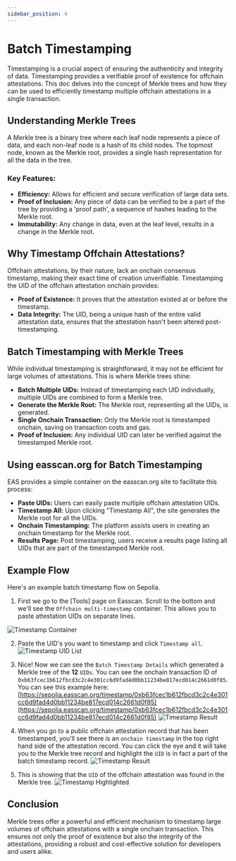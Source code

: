 ```yaml
---
sidebar_position: 4
---
```


# Batch Timestamping
Timestamping is a crucial aspect of ensuring the authenticity and integrity of data. Timestamping provides a verifiable proof of existence for offchain attestations. This doc delves into the concept of Merkle trees and how they can be used to efficiently timestamp multiple offchain attestations in a single transaction.

## Understanding Merkle Trees
A Merkle tree is a binary tree where each leaf node represents a piece of data, and each non-leaf node is a hash of its child nodes. The topmost node, known as the Merkle root, provides a single hash representation for all the data in the tree.

### Key Features:
- **Efficiency:** Allows for efficient and secure verification of large data sets.
- **Proof of Inclusion:** Any piece of data can be verified to be a part of the tree by providing a 'proof path', a sequence of hashes leading to the Merkle root.
- **Immutability:** Any change in data, even at the leaf level, results in a change in the Merkle root.

## Why Timestamp Offchain Attestations?
Offchain attestations, by their nature, lack an onchain consensus timestamp, making their exact time of creation unverifiable. Timestamping the UID of the offchain attestation onchain provides:

- **Proof of Existence:** It proves that the attestation existed at or before the timestamp.
- **Data Integrity:** The UID, being a unique hash of the entire valid attestation data, ensures that the attestation hasn't been altered post-timestamping.

## Batch Timestamping with Merkle Trees
While individual timestamping is straightforward, it may not be efficient for large volumes of attestations. This is where Merkle trees shine:

- **Batch Multiple UIDs:** Instead of timestamping each UID individually, multiple UIDs are combined to form a Merkle tree.
- **Generate the Merkle Root:** The Merkle root, representing all the UIDs, is generated.
- **Single Onchain Transaction:** Only the Merkle root is timestamped onchain, saving on transaction costs and gas.
- **Proof of Inclusion:** Any individual UID can later be verified against the timestamped Merkle root.

## Using easscan.org for Batch Timestamping
EAS provides a simple container on the easscan.org site to facilitate this process:

- **Paste UIDs:** Users can easily paste multiple offchain attestation UIDs.
- **Timestamp All:** Upon clicking "Timestamp All", the site generates the Merkle root for all the UIDs.
- **Onchain Timestamping:** The platform assists users in creating an onchain timestamp for the Merkle root.
- **Results Page:** Post timestamping, users receive a results page listing all UIDs that are part of the timestamped Merkle root.

## Example Flow
Here's an example batch timestamp flow on Sepolia.

1. First we go to the [Tools] page on Easscan. Scroll to the bottom and we'll see the `Offchain multi-timestamp` container. This allows you to paste attestation UIDs on separate lines.

![Timestamp Container](./img/offchain-timestamp-container.png)

2. Paste the UID's you want to timestamp and click `Timestamp all`.
![Timestamp UID List](./img/batch-timestamp-list.png)


3. Nice! Now we can see the `Batch Timestamp Details` which generated a Merkle tree of the **12** `UIDs`. You can see the onchain transaction ID of `0xb63fcec1b612fbcd3c2c4e301cc6d9fad4d0bb11234be817ecd014c2661d0f85`. You can see this example here: [https://sepolia.easscan.org/timestamp/0xb63fcec1b612fbcd3c2c4e301cc6d9fad4d0bb11234be817ecd014c2661d0f85](https://sepolia.easscan.org/timestamp/0xb63fcec1b612fbcd3c2c4e301cc6d9fad4d0bb11234be817ecd014c2661d0f85)
![Timestamp Result](./img/timestamp-result.png)

4. When you go to a public offchain attestation record that has been timestamped, you'll see there is an `onchain timestamp` in the top right hand side of the attestation record. You can click the eye and it will take you to the Merkle tree record and highlight the `UID` is in fact a part of the batch timestamp record. 
![Timestamp Result](./img/onchain-timestamp-record.png)

5. This is showing that the `UID` of the offchain attestation was found in the Merkle tree.
![Timestamp Highlighted](./img/timestamp-highlighted.png)



## Conclusion
Merkle trees offer a powerful and efficient mechanism to timestamp large volumes of offchain attestations with a single onchain transaction. This ensures not only the proof of existence but also the integrity of the attestations, providing a robust and cost-effective solution for developers and users alike.
